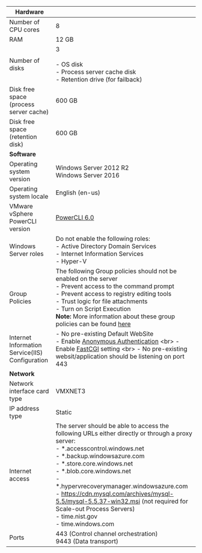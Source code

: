 | **Hardware** | |
| --- |---|
| Number of CPU cores| 8 |
| RAM| 12 GB|
| Number of disks | 3 <br><br> - OS disk<br> - Process server cache disk<br> - Retention drive (for failback)|
| Disk free space (process server cache) | 600 GB
| Disk free space (retention disk) | 600 GB|
| **Software** | |
| Operating system version | Windows Server 2012 R2 <br> Windows Server 2016 |
| Operating system locale | English (en-us)|
| VMware vSphere PowerCLI version | [PowerCLI 6.0](https://my.vmware.com/web/vmware/details?productId=491&downloadGroup=PCLI600R1 "PowerCLI 6.0")|
| Windows Server roles | Do not enable the following roles: <br> - Active Directory Domain Services <br>- Internet Information Services <br> - Hyper-V |
| Group Policies| The following Group policies should not be enabled on the server <br> - Prevent access to the command prompt <br> - Prevent access to registry editing tools <br> - Trust logic for file attachments <br> - Turn on Script Execution <br> **Note:** More information about these group policies can be found [here](https://technet.microsoft.com/en-us/library/gg176671(v=ws.10).aspx)|
| Internet Information Service(IIS) Configuration | - No pre-existing Default WebSite <br> - Enable  [Anonymous Authentication](https://technet.microsoft.com/en-us/library/cc731244(v=ws.10).aspx) <br> - Enable [FastCGI](https://technet.microsoft.com/en-us/library/cc753077(v=ws.10).aspx) setting  <br> - No pre-existing websit/application should be listening on port 443<br>|
| **Network** | |
| Network interface card type | VMXNET3 |
| IP address type | Static |
| Internet access | The server should be able to access the following URLs either directly or through a proxy server: <br> - \*.accesscontrol.windows.net<br> - \*.backup.windowsazure.com <br>- \*.store.core.windows.net<br> - \*.blob.core.windows.net<br> - \*.hypervrecoverymanager.windowsazure.com <br> - https://cdn.mysql.com/archives/mysql-5.5/mysql-5.5.37-win32.msi (not required for Scale-out Process Servers) <br> - time.nist.gov <br> - time.windows.com |
| Ports | 443 (Control channel orchestration)<br>9443 (Data transport)|
